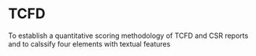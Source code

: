 # TCFD
To establish a quantitative scoring methodology of TCFD and CSR reports and to calssify four elements with textual features 
